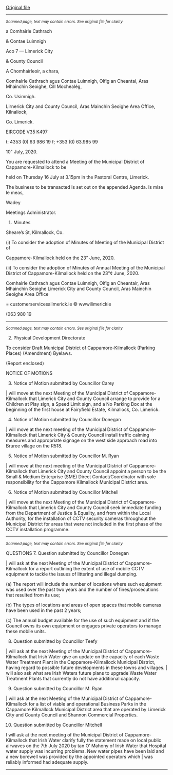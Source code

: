 [Original file](https://www.limerick.ie/sites/default/files/media/documents/2020-07/01-agenda-monthy-meeting-cappamore-kilmallock.pdf)

---
*<small>Scanned page, text may contain errors. See original file for clarity</small>*  

a Comhairle Cathrach

& Contae Luimnigh

Aco 7
— Limerick City

& County Council

A Chomhairleoir, a chara,

Comhairle Cathrach agus Contae Luimnigh,
Olfig an Cheantai, Aras Mhainchin Seoighe,
Cill Mochealég,

Co. Usimnigh.

Lirnerick City and County Council,
Aras Mainchin Seoighe Area Office,
Kilnaliock,

Co. Limerick.

EIRCODE V35 K497

t: 4353 (0) 63 986 19
f; +353 (0) 63.985 99

10" July, 2020.

You are requested to attend a Meeting of the Municipal District of Cappamore-Kilmallock to be

held on Thursday 16 July at 3.15pm in the Pastoral Centre,
Limerick.

The business to be transacted Is set out on the appended Agenda.
Is mise le meas,

Wadey

Meetings Administrator.

1. Minutes

Sheare’s St, Kilmallock, Co.

(i) To consider the adoption of Minutes of Meeting of the Municipal District of

Cappamore-Kilmallock held on the 23” June, 2020.

(ii) To consider the adoption of Minutes of Annual Meeting of the Municipal District
of Cappamore-Kilmallock held on the 23"¢ June, 2020.

Comhairle Cathrach agus Contae Luimnigh, Oifig an Cheantair, Aras Mhainchin Seoighe
Limerick City and County Council, Aras Mainchin Seoighe Area Office

= customerservicesalimerick.ie
© wwwilimerickie

(063 980 19


---
*<small>Scanned page, text may contain errors. See original file for clarity</small>*  

2. Physical Development Directorate

To consider Draft Municipal District of Cappamore-Kilmallock (Parking Places)
(Amendment) Byelaws.

(Report enclosed)

NOTICE OF MOTIONS

3. Notice of Motion submitted by Councillor Carey

| will move at the next Meeting of the Municipal District of Cappamore-Kilmallock that
Limerick City and County Council arrange to provide for a Children at Play sign, a Speed
Limit sign, and a No Parking Box at the beginning of the first house at Fairyfield Estate,
Kilmallock, Co. Limerick.

4. Notice of Motion submitted by Councillor Donegan

| will move at the next meeting of the Municipal District of Cappamore-Kilmallock that
Limerick City & County Council install traffic calming measures and appropriate signage
on the west side approach road into Bruree village on the R518.

5. Notice of Motion submitted by Councillor M. Ryan

| will move at the next meeting of the Municipal District of Cappamore-Kilmallock that
Limerick City and County Council appoint a person to be the Small & Medium Enterprise
(SME) Direct Contact/Coordinator with sole responsibility for the Cappamore Kilmallock
Municipal District area.

6. Notice of Motion submitted by Councillor Mitchell

| will move at the next Meeting of the Municipal District of Cappamore-Kilmallock that
Limerick City and County Council seek immediate funding from the Department of Justice
& Equality, and from within the Local Authority, for the installation of CCTV security
cameras throughout the Municipal District for areas that were not included in the first
phase of the CCTV installation programme.


---
*<small>Scanned page, text may contain errors. See original file for clarity</small>*  

QUESTIONS
7. Question submitted by Councillor Donegan

| will ask at the next Meeting of the Municipal District of Cappamore-Kilmallock for a
report outlining the extent of use of mobile CCTV equipment to tackle the issues of
littering and illegal dumping.

(a) The report will include the number of locations where such equipment was used over
the past two years and the number of fines/prosecutions that resulted from its use;

(b) The types of locations and areas of open spaces that mobile cameras have been used
in the past 2 years;

(c) The annual budget available for the use of such equipment and if the Council owns
its own equipment or engages private operators to manage these mobile units.

8. Question submitted by Councillor Teefy

| will ask at the next Meeting of the Municipal District of Cappamore-Kilmallock that Irish
Water give an update on the capacity of each Waste Water Treatment Plant in the
Cappamore-Kilmallock Municipal District, having regard to possible future developments
in these towns and villages. | will also ask what are Irish Waters future plans to upgrade
Waste Water Treatment Plants that currently do not have additional capacity.

9. Question submitted by Councillor M. Ryan

| will ask at the next Meeting of the Municipal District of Cappamore-Kilmallock for a list
of viable and operational Business Parks in the Cappamore Kilmallock Municipal District
area that are operated by Limerick City and County Council and Shannon Commercial
Properties.

10. Question submitted by Councillor Mitchell

I will ask at the next meeting of the Municipal District of Cappamore-Kilmallock that Irish
Water clarify fully the statement made on local public airwaves on the 7th July 2020 by
tan O’ Mahony of Irish Water that Hospital water supply was incurring problems. New
water pipes have been laid and a new borewell was provided by the appointed operators
which | was reliably informed had adequate supply.


---
